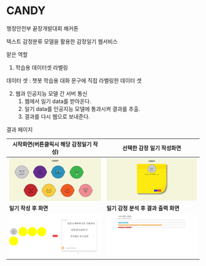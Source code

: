 # CANDY
행정안전부 끝장개발대회 해커톤

텍스트 감정분류 모델을 활용한 감정일기 웹서비스



맡은 역할



1. 학습용 데이터셋 라벨링

데이터 셋 : 챗봇 학습용 대화 문구에 직접 라벨링한 데이터 셋

2. 웹과 인공지능 모델 간 서버 통신
   1.  웹에서 일기 data를 받아온다.
   2. 일기 data를 인공지능 모델에 통과시켜 결과를 추출.
   3. 결과를 다시 웹으로 보내준다.



결과 페이지



| 시작화면(버튼클릭시 해당 감정일기 작성)          | 선택한 감정 일기 작성화면                          |
| ------------------------------------------------ | -------------------------------------------------- |
| <img src="gui_img\0.png" alt="시작화면" />       | <img src="gui_img\1.png" alt="일기화면" />         |
| **일기 작성 후 화면**                            | **일기 감정 분석 후 결과 출력 화면**               |
| <img src="gui_img\2.png" alt="일기작성후화면" /> | <img src="gui_img\3.png" alt="감정분석결과화면" /> |



